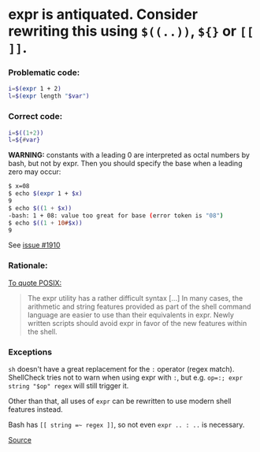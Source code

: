# expr is antiquated. Consider rewriting this using `$((..))`, `${}` or `[[  ]]`.

### Problematic code:

```sh
i=$(expr 1 + 2)
l=$(expr length "$var")
```

### Correct code:

```sh
i=$((1+2))
l=${#var}
```

**WARNING:** constants with a leading 0 are interpreted as octal numbers by bash, but not by expr. Then you should specify the base when a leading zero may occur:
```sh
$ x=08
$ echo $(expr 1 + $x)
9
$ echo $((1 + $x))
-bash: 1 + 08: value too great for base (error token is "08")
$ echo $((1 + 10#$x))
9
```
See [issue #1910](https://github.com/koalaman/shellcheck/issues/1910#issuecomment-610439789)

### Rationale:

[To quote POSIX:](https://pubs.opengroup.org/onlinepubs/009695399/utilities/expr.html#tag_04_50_17)

> The expr utility has a rather difficult syntax [...] In many cases, the arithmetic and string features provided as part of the shell command language are easier to use than their equivalents in expr. Newly written scripts should avoid expr in favor of the new features within the shell.

### Exceptions

`sh` doesn't have a great replacement for the `:` operator (regex match). ShellCheck tries not to warn when using expr with `:`, but e.g. `op=:; expr string "$op" regex` will still trigger it.

Other than that, all uses of `expr` can be rewritten to use modern shell features instead.

Bash has `[[ string =~ regex ]]`, so not even `expr .. : ..` is necessary.

[Source](https://github.com/koalaman/shellcheck/wiki/SC2003)

